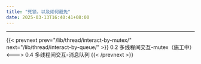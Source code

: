 ```yaml
---
title: "死锁，以及如何避免"
date: 2025-03-13T16:40:41+08:00
---
```


***

{{< prevnext prev="/lib/thread/interact-by-mutex/" next="/lib/thread/interact-by-queue/" >}}
0.2 多线程间交互-mutex（施工中）
<--->
0.4 多线程间交互-消息队列
{{< /prevnext >}}

